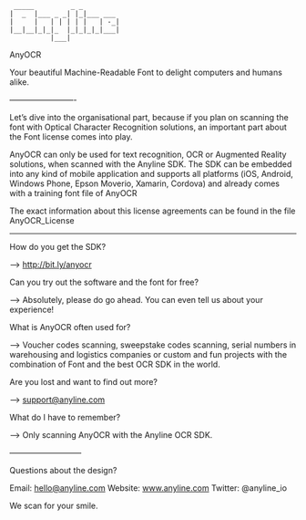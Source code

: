 	 _____         _ _         
	|  _  |___ _ _| |_|___ ___ 
	|     |   | | | | |   | -_|
	|__|__|_|_|_  |_|_|_|_|___|
	          |___|            


AnyOCR
 
Your beautiful Machine-Readable Font to delight computers and humans alike. 

————————-

Let’s dive into the organisational part, because if you plan on scanning the font with Optical Character Recognition solutions, an important part about the Font license comes into play. 

AnyOCR can only be used for text recognition, OCR or Augmented Reality solutions, when scanned with the Anyline SDK. The SDK can be embedded into any kind of mobile application and supports all platforms (iOS, Android, Windows Phone, Epson Moverio, Xamarin, Cordova) and already comes with a training font file of AnyOCR 

The exact information about this license agreements can be found in the file AnyOCR_License
__________

How do you get the SDK? 

—> http://bit.ly/anyocr

Can you try out the software and the font for free? 

—> Absolutely, please do go ahead. You can even tell us about your experience!

What is AnyOCR often used for? 

—> Voucher codes scanning, sweepstake codes scanning, serial numbers in warehousing and logistics companies or custom and fun projects with the combination of Font and the best OCR SDK in the world.

Are you lost and want to find out more? 

—> support@anyline.com

What do I have to remember? 

—> Only scanning AnyOCR with the Anyline OCR SDK.

—————————

Questions about the design?

Email: hello@anyline.com
Website: www.anyline.com
Twitter: @anyline_io

We scan for your smile.
